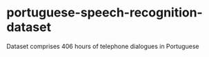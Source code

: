 # portuguese-speech-recognition-dataset
Dataset comprises 406 hours of telephone dialogues in Portuguese
